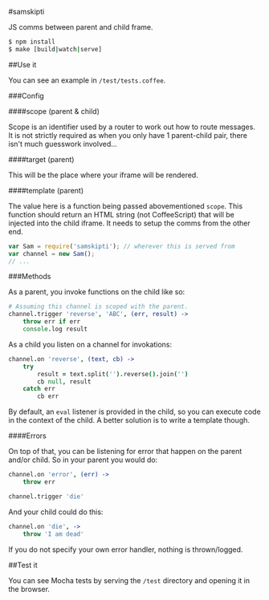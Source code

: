 #samskipti

JS comms between parent and child frame.

```bash
$ npm install
$ make [build|watch|serve]
```

##Use it

You can see an example in `/test/tests.coffee`.

###Config

####scope (parent & child)

Scope is an identifier used by a router to work out how to route messages. It is not strictly required as when you only have 1 parent-child pair, there isn't much guesswork involved...

####target (parent)

This will be the place where your iframe will be rendered.

####template (parent)

The value here is a function being passed abovementioned `scope`. This function should return an HTML string (not CoffeeScript) that will be injected into the child iframe. It needs to setup the comms from the other end.

```javascript
var Sam = require('samskipti'); // wherever this is served from
var channel = new Sam();
// ...
```

###Methods

As a parent, you invoke functions on the child like so:

```coffeescript
# Assuming this channel is scoped with the parent.
channel.trigger 'reverse', 'ABC', (err, result) ->
    throw err if err
    console.log result
```

As a child you listen on a channel for invokations:

```coffeescript
channel.on 'reverse', (text, cb) ->
    try
        result = text.split('').reverse().join('')
        cb null, result
    catch err
        cb err
```

By default, an `eval` listener is provided in the child, so you can execute code in the context of the child. A better solution is to write a template though.

####Errors

On top of that, you can be listening for error that happen on the parent and/or child. So in your parent you would do:

```coffeescript
channel.on 'error', (err) ->
    throw err

channel.trigger 'die'
```

And your child could do this:

```coffeescript
channel.on 'die', ->
    throw 'I am dead'
```

If you do not specify your own error handler, nothing is thrown/logged.

##Test it

You can see Mocha tests by serving the `/test` directory and opening it in the browser.